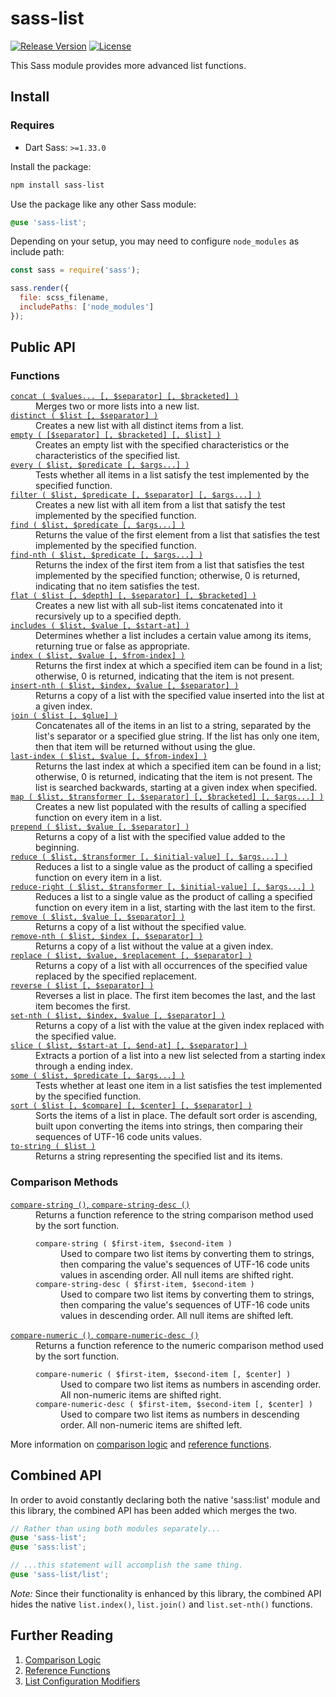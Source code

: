 # sass-list

[![Release Version](https://img.shields.io/npm/v/sass-list.svg)](https://www.npmjs.com/package/sass-list)
[![License](https://img.shields.io/badge/License-MIT-blue.svg)](https://opensource.org/licenses/MIT)

This Sass module provides more advanced list functions.

## Install

### Requires

* Dart Sass: `>=1.33.0`

Install the package:

```bash
npm install sass-list
```

Use the package like any other Sass module:

```scss
@use 'sass-list';
```

Depending on your setup, you may need to configure `node_modules` as include path:

```js
const sass = require('sass');

sass.render({
  file: scss_filename,
  includePaths: ['node_modules']
});
```

## Public API

### Functions

<dl>

  <dt><a href="//github.com/roydukkey/sass-module-list/tree/master/src/list/_concat.sass"><code>concat ( $values... [, $separator] [, $bracketed] )</code></a></dt>
  <dd>Merges two or more lists into a new list.</dd>

  <dt><a href="//github.com/roydukkey/sass-module-list/tree/master/src/list/_distinct.sass"><code>distinct ( $list [, $separator] )</code></a></dt>
  <dd>Creates a new list with all distinct items from a list.</dd>

  <dt><a href="//github.com/roydukkey/sass-module-list/tree/master/src/list/_empty.sass"><code>empty ( [$separator] [, $bracketed] [, $list] )</code></a></dt>
  <dd>Creates an empty list with the specified characteristics or the characteristics of the specified list.</dd>

  <dt><a href="//github.com/roydukkey/sass-module-list/tree/master/src/list/_every.sass"><code>every ( $list, $predicate [, $args...] )</code></a></dt>
  <dd>Tests whether all items in a list satisfy the test implemented by the specified function.</dd>

  <dt><a href="//github.com/roydukkey/sass-module-list/tree/master/src/list/_filter.sass"><code>filter ( $list, $predicate [, $separator] [, $args...] )</code></a></dt>
  <dd>Creates a new list with all item from a list that satisfy the test implemented by the specified function.</dd>

  <dt><a href="//github.com/roydukkey/sass-module-list/tree/master/src/list/_find.sass"><code>find ( $list, $predicate [, $args...] )</code></a></dt>
  <dd>Returns the value of the first element from a list that satisfies the test implemented by the specified function.</dd>

  <dt><a href="//github.com/roydukkey/sass-module-list/tree/master/src/list/_find-nth.sass"><code>find-nth ( $list, $predicate [, $args...] )</code></a></dt>
  <dd>Returns the index of the first item from a list that satisfies the test implemented by the specified function; otherwise, 0 is returned, indicating that no item satisfies the test.</dd>

  <dt><a href="//github.com/roydukkey/sass-module-list/tree/master/src/list/_flat.sass"><code>flat ( $list [, $depth] [, $separator] [, $bracketed] )</code></a></dt>
  <dd>Creates a new list with all sub-list items concatenated into it recursively up to a specified depth.</dd>

  <dt><a href="//github.com/roydukkey/sass-module-list/tree/master/src/list/_includes.sass"><code>includes ( $list, $value [, $start-at] )</code></a></dt>
  <dd>Determines whether a list includes a certain value among its items, returning true or false as appropriate.</dd>

  <dt><a href="//github.com/roydukkey/sass-module-list/tree/master/src/list/_index.sass"><code>index ( $list, $value [, $from-index] )</code></a></dt>
  <dd>Returns the first index at which a specified item can be found in a list; otherwise, 0 is returned, indicating that the item is not present.</dd>

  <dt><a href="//github.com/roydukkey/sass-module-list/tree/master/src/list/_insert-nth.sass"><code>insert-nth ( $list, $index, $value [, $separator] )</code></a></dt>
  <dd>Returns a copy of a list with the specified value inserted into the list at a given index.</dd>

  <dt><a href="//github.com/roydukkey/sass-module-list/tree/master/src/list/_join.sass"><code>join ( $list [, $glue] )</code></a></dt>
  <dd>Concatenates all of the items in an list to a string, separated by the list's separator or a specified glue string. If the list has only one item, then that item will be returned without using the glue.</dd>

  <dt><a href="//github.com/roydukkey/sass-module-list/tree/master/src/list/_last-index.sass"><code>last-index ( $list, $value [, $from-index] )</code></a></dt>
  <dd>Returns the last index at which a specified item can be found in a list; otherwise, 0 is returned, indicating that the item is not present. The list is searched backwards, starting at a given index when specified.</dd>

  <dt><a href="//github.com/roydukkey/sass-module-list/tree/master/src/list/_map.sass"><code>map ( $list, $transformer [, $separator] [, $bracketed] [, $args...] )</code></a></dt>
  <dd>Creates a new list populated with the results of calling a specified function on every item in a list.</dd>

  <dt><a href="//github.com/roydukkey/sass-module-list/tree/master/src/list/_prepend.sass"><code>prepend ( $list, $value [, $separator] )</code></a></dt>
  <dd>Returns a copy of a list with the specified value added to the beginning.</dd>

  <dt><a href="//github.com/roydukkey/sass-module-list/tree/master/src/list/_reduce.sass"><code>reduce ( $list, $transformer [, $initial-value] [, $args...] )</code></a></dt>
  <dd>Reduces a list to a single value as the product of calling a specified function on every item in a list.</dd>

  <dt><a href="//github.com/roydukkey/sass-module-list/tree/master/src/list/_reduce-right.sass"><code>reduce-right ( $list, $transformer [, $initial-value] [, $args...] )</code></a></dt>
  <dd>Reduces a list to a single value as the product of calling a specified function on every item in a list, starting with the last item to the first.</dd>

  <dt><a href="//github.com/roydukkey/sass-module-list/tree/master/src/list/_remove.sass"><code>remove ( $list, $value [, $separator] )</code></a></dt>
  <dd>Returns a copy of a list without the specified value.</dd>

  <dt><a href="//github.com/roydukkey/sass-module-list/tree/master/src/list/_remove-nth.sass"><code>remove-nth ( $list, $index [, $separator] )</code></a></dt>
  <dd>Returns a copy of a list without the value at a given index.</dd>

  <dt><a href="//github.com/roydukkey/sass-module-list/tree/master/src/list/_replace.sass"><code>replace ( $list, $value, $replacement [, $separator] )</code></a></dt>
  <dd>Returns a copy of a list with all occurrences of the specified value replaced by the specified replacement.</dd>

  <dt><a href="//github.com/roydukkey/sass-module-list/tree/master/src/list/_reverse.sass"><code>reverse ( $list [, $separator] )</code></a></dt>
  <dd>Reverses a list in place. The first item becomes the last, and the last item becomes the first.</dd>

  <dt><a href="//github.com/roydukkey/sass-module-list/tree/master/src/list/_set-nth.sass"><code>set-nth ( $list, $index, $value [, $separator] )</code></a></dt>
  <dd>Returns a copy of a list with the value at the given index replaced with the specified value.</dd>

  <dt><a href="//github.com/roydukkey/sass-module-list/tree/master/src/list/_slice.sass"><code>slice ( $list, $start-at [, $end-at] [, $separator] )</code></a></dt>
  <dd>Extracts a portion of a list into a new list selected from a starting index through a ending index.</dd>

  <dt><a href="//github.com/roydukkey/sass-module-list/tree/master/src/list/_some.sass"><code>some ( $list, $predicate [, $args...] )</code></a></dt>
  <dd>Tests whether at least one item in a list satisfies the test implemented by the specified function.</dd>

  <dt><a href="//github.com/roydukkey/sass-module-list/tree/master/src/list/_sort.sass"><code>sort ( $list [, $compare] [, $center] [, $separator] )</code></a></dt>
  <dd>Sorts the items of a list in place. The default sort order is ascending, built upon converting the items into strings, then comparing their sequences of UTF-16 code units values.</dd>

  <dt><a href="//github.com/roydukkey/sass-module-list/tree/master/src/list/_to-string.sass"><code>to-string ( $list )</code></a></dt>
  <dd>Returns a string representing the specified list and its items.</dd>

</dl>

### Comparison Methods

<dl>

  <dt><a href="//github.com/roydukkey/sass-module-list/tree/master/src/list/compare/_string.sass"><code>compare-string ()</code>, <code>compare-string-desc ()</code></a></dt>
  <dd>
    Returns a function reference to the string comparison method used by the sort function.
    <dl>
      <dt><code>compare-string ( $first-item, $second-item )</code></dt>
      <dd>Used to compare two list items by converting them to strings, then comparing the value's sequences of UTF-16 code units values in ascending order. All null items are shifted right.</dd>
      <dt><code>compare-string-desc ( $first-item, $second-item )</code><dt>
      <dd>Used to compare two list items by converting them to strings, then comparing the value's sequences of UTF-16 code units values in descending order. All null items are shifted left.</dd>
    </dl>
  </dd>

  <dt><a href="//github.com/roydukkey/sass-module-list/tree/master/src/list/compare/_numeric.sass"><code>compare-numeric ()</code>, <code>compare-numeric-desc ()</code></a></dt>
  <dd>
    Returns a function reference to the numeric comparison method used by the sort function.
    <dl>
      <dt><code>compare-numeric ( $first-item, $second-item [, $center] )</code></dt>
      <dd>Used to compare two list items as numbers in ascending order. All non-numeric items are shifted right.</dd>
      <dt><code>compare-numeric-desc ( $first-item, $second-item [, $center] )</code><dt>
      <dd>Used to compare two list items as numbers in descending order. All non-numeric items are shifted left.</dd>
    </dl>
  </dd>

</dl>

More information on [comparison logic](//github.com/roydukkey/sass-module-list/tree/master/spec/compare-logic.md) and [reference functions](//github.com/roydukkey/sass-module-list/tree/master/spec/reference-functions.md).

## Combined API

In order to avoid constantly declaring both the native 'sass:list' module and this library, the combined API has been added which merges the two.

```scss
// Rather than using both modules separately...
@use 'sass-list';
@use 'sass:list';

// ...this statement will accomplish the same thing.
@use 'sass-list/list';
```

*Note:* Since their functionality is enhanced by this library, the combined API hides the native `list.index()`, `list.join()` and `list.set-nth()` functions.

## Further Reading

1. [Comparison Logic](//github.com/roydukkey/sass-module-list/tree/master/spec/compare-logic.md)
1. [Reference Functions](//github.com/roydukkey/sass-module-list/tree/master/spec/reference-functions.md)
1. [List Configuration Modifiers](//github.com/roydukkey/sass-module-list/tree/master/spec/modifiers-params.md)

